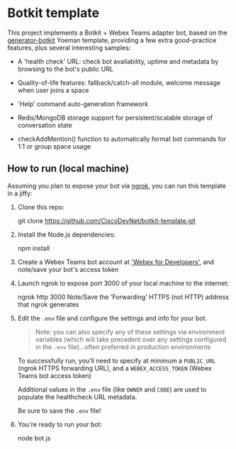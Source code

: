 # Botkit template

This project implements a Botkit + Webex Teams adapter bot, based on the [generator-botkit](https://www.npmjs.com/package/generator-botkit) Yoeman template, providing a few extra good-practice features, plus several interesting samples:

- A 'health check' URL: check bot availability, uptime and metadata by browsing to the bot's public URL

- Quality-of-life features: fallback/catch-all module, welcome message when user joins a space

- 'Help' command auto-generation framework

- Redis/MongoDB storage support for persistent/scalable storage of conversation state

- checkAddMention() function to automatically format bot commands for 1:1 or group space usage

## How to run (local machine)

Assuming you plan to expose your bot via [ngrok](https://ngrok.com), you can run this template in a jiffy:

1. Clone this repo:

    git clone https://github.com/CiscoDevNet/botkit-template.git

2. Install the Node.js dependencies:

    npm install

3. Create a Webex Teams bot account at ['Webex for Developers'](https://developer.webex.com/my-apps/new/bot), and note/save your bot's access token

4. Launch ngrok to expose port 3000 of your local machine to the internet:

    ngrok http 3000
    Note/Save the 'Forwarding' HTTPS (not HTTP) address that ngrok generates

5. Edit the `.env` file and configure the settings and info for your bot.

    >Note: you can also specify any of these settings via environment variables (which will take precedent over any settings configured in the `.env` file)...often preferred in production environments

    To successfully run, you'll need to specify at minimum a `PUBLIC_URL` (ngrok HTTPS forwarding URL), and a `WEBEX_ACCESS_TOKEN` (Webex Teams bot access token)

    Additional values in the `.env` file (like `OWNER` and `CODE`) are used to populate the healthcheck URL metadata.

    Be sure to save the `.env` file!

6. You're ready to run your bot:

    node bot.js
